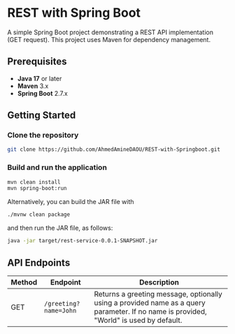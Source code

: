 # REST with Spring Boot

A simple Spring Boot project demonstrating a REST API implementation (GET request). This project uses Maven for dependency management.

## Prerequisites
- **Java 17** or later
- **Maven** 3.x
- **Spring Boot** 2.7.x

## Getting Started

### Clone the repository
```bash
git clone https://github.com/AhmedAmineDAOU/REST-with-Springboot.git
```

### Build and run the application
```bash
mvn clean install
mvn spring-boot:run
```
Alternatively, you can build the JAR file with
```bash
./mvnw clean package 
```
and then run the JAR file, as follows:
```bash
java -jar target/rest-service-0.0.1-SNAPSHOT.jar
```


## API Endpoints
| Method | Endpoint              | Description            |
|--------|-----------------------|------------------------|
| GET    | `/greeting?name=John` | Returns a greeting message, optionally using a provided name as a query parameter. If no name is provided, "World" is used by default. |

